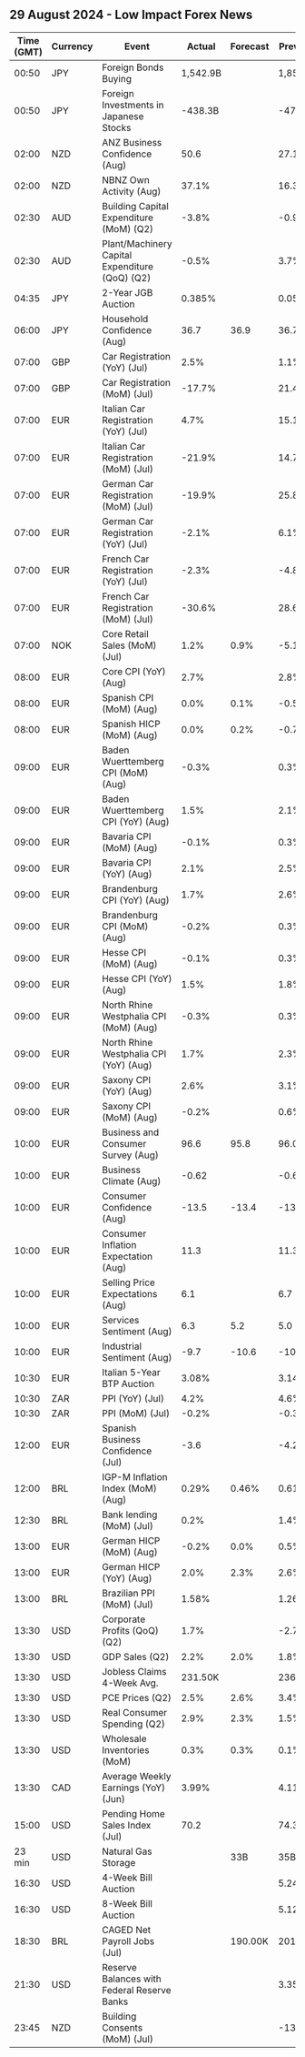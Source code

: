 ## 29 August 2024 - Low Impact Forex News

| Time (GMT) | Currency | Event | Actual | Forecast | Previous |
|------|----------|-------|--------|----------|----------|
| 00:50 | JPY | Foreign Bonds Buying | 1,542.9B |  | 1,850.9B |
| 00:50 | JPY | Foreign Investments in Japanese Stocks | -438.3B |  | -47.5B |
| 02:00 | NZD | ANZ Business Confidence (Aug) | 50.6 |  | 27.1 |
| 02:00 | NZD | NBNZ Own Activity (Aug) | 37.1% |  | 16.3% |
| 02:30 | AUD | Building Capital Expenditure (MoM) (Q2) | -3.8% |  | -0.9% |
| 02:30 | AUD | Plant/Machinery Capital Expenditure (QoQ) (Q2) | -0.5% |  | 3.7% |
| 04:35 | JPY | 2-Year JGB Auction | 0.385% |  | 0.057% |
| 06:00 | JPY | Household Confidence (Aug) | 36.7 | 36.9 | 36.7 |
| 07:00 | GBP | Car Registration (YoY) (Jul) | 2.5% |  | 1.1% |
| 07:00 | GBP | Car Registration (MoM) (Jul) | -17.7% |  | 21.4% |
| 07:00 | EUR | Italian Car Registration (YoY) (Jul) | 4.7% |  | 15.1% |
| 07:00 | EUR | Italian Car Registration (MoM) (Jul) | -21.9% |  | 14.7% |
| 07:00 | EUR | German Car Registration (MoM) (Jul) | -19.9% |  | 25.8% |
| 07:00 | EUR | German Car Registration (YoY) (Jul) | -2.1% |  | 6.1% |
| 07:00 | EUR | French Car Registration (YoY) (Jul) | -2.3% |  | -4.8% |
| 07:00 | EUR | French Car Registration (MoM) (Jul) | -30.6% |  | 28.6% |
| 07:00 | NOK | Core Retail Sales (MoM) (Jul) | 1.2% | 0.9% | -5.1% |
| 08:00 | EUR | Core CPI (YoY) (Aug) | 2.7% |  | 2.8% |
| 08:00 | EUR | Spanish CPI (MoM) (Aug) | 0.0% | 0.1% | -0.5% |
| 08:00 | EUR | Spanish HICP (MoM) (Aug) | 0.0% | 0.2% | -0.7% |
| 09:00 | EUR | Baden Wuerttemberg CPI (MoM) (Aug) | -0.3% |  | 0.3% |
| 09:00 | EUR | Baden Wuerttemberg CPI (YoY) (Aug) | 1.5% |  | 2.1% |
| 09:00 | EUR | Bavaria CPI (MoM) (Aug) | -0.1% |  | 0.3% |
| 09:00 | EUR | Bavaria CPI (YoY) (Aug) | 2.1% |  | 2.5% |
| 09:00 | EUR | Brandenburg CPI (YoY) (Aug) | 1.7% |  | 2.6% |
| 09:00 | EUR | Brandenburg CPI (MoM) (Aug) | -0.2% |  | 0.3% |
| 09:00 | EUR | Hesse CPI (MoM) (Aug) | -0.1% |  | 0.3% |
| 09:00 | EUR | Hesse CPI (YoY) (Aug) | 1.5% |  | 1.8% |
| 09:00 | EUR | North Rhine Westphalia CPI (MoM) (Aug) | -0.3% |  | 0.3% |
| 09:00 | EUR | North Rhine Westphalia CPI (YoY) (Aug) | 1.7% |  | 2.3% |
| 09:00 | EUR | Saxony CPI (YoY) (Aug) | 2.6% |  | 3.1% |
| 09:00 | EUR | Saxony CPI (MoM) (Aug) | -0.2% |  | 0.6% |
| 10:00 | EUR | Business and Consumer Survey (Aug) | 96.6 | 95.8 | 96.0 |
| 10:00 | EUR | Business Climate (Aug) | -0.62 |  | -0.61 |
| 10:00 | EUR | Consumer Confidence (Aug) | -13.5 | -13.4 | -13.0 |
| 10:00 | EUR | Consumer Inflation Expectation (Aug) | 11.3 |  | 11.3 |
| 10:00 | EUR | Selling Price Expectations (Aug) | 6.1 |  | 6.7 |
| 10:00 | EUR | Services Sentiment (Aug) | 6.3 | 5.2 | 5.0 |
| 10:00 | EUR | Industrial Sentiment (Aug) | -9.7 | -10.6 | -10.4 |
| 10:30 | EUR | Italian 5-Year BTP Auction | 3.08% |  | 3.14% |
| 10:30 | ZAR | PPI (YoY) (Jul) | 4.2% |  | 4.6% |
| 10:30 | ZAR | PPI (MoM) (Jul) | -0.2% |  | -0.3% |
| 12:00 | EUR | Spanish Business Confidence (Jul) | -3.6 |  | -4.2 |
| 12:00 | BRL | IGP-M Inflation Index (MoM) (Aug) | 0.29% | 0.46% | 0.61% |
| 12:30 | BRL | Bank lending (MoM) (Jul) | 0.2% |  | 1.4% |
| 13:00 | EUR | German HICP (MoM) (Aug) | -0.2% | 0.0% | 0.5% |
| 13:00 | EUR | German HICP (YoY) (Aug) | 2.0% | 2.3% | 2.6% |
| 13:00 | BRL | Brazilian PPI (MoM) (Jul) | 1.58% |  | 1.26% |
| 13:30 | USD | Corporate Profits (QoQ) (Q2) | 1.7% |  | -2.7% |
| 13:30 | USD | GDP Sales (Q2) | 2.2% | 2.0% | 1.8% |
| 13:30 | USD | Jobless Claims 4-Week Avg. | 231.50K |  | 236.25K |
| 13:30 | USD | PCE Prices (Q2) | 2.5% | 2.6% | 3.4% |
| 13:30 | USD | Real Consumer Spending (Q2) | 2.9% | 2.3% | 1.5% |
| 13:30 | USD | Wholesale Inventories (MoM) | 0.3% | 0.3% | 0.1% |
| 13:30 | CAD | Average Weekly Earnings (YoY) (Jun) | 3.99% |  | 4.11% |
| 15:00 | USD | Pending Home Sales Index (Jul) | 70.2 |  | 74.3 |
| 23 min | USD | Natural Gas Storage |  | 33B | 35B |
| 16:30 | USD | 4-Week Bill Auction |  |  | 5.240% |
| 16:30 | USD | 8-Week Bill Auction |  |  | 5.125% |
| 18:30 | BRL | CAGED Net Payroll Jobs (Jul) |  | 190.00K | 201.71K |
| 21:30 | USD | Reserve Balances with Federal Reserve Banks |  |  | 3.359T |
| 23:45 | NZD | Building Consents (MoM) (Jul) |  |  | -13.8% |
